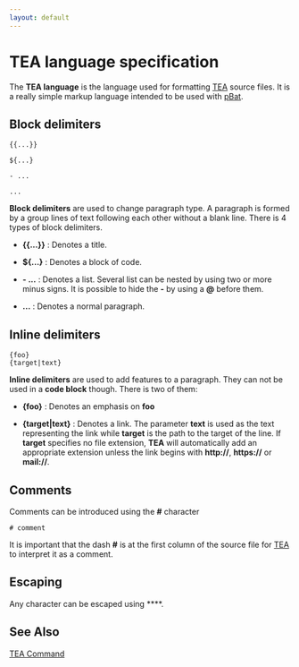 ```yaml
---
layout: default
---
```

# TEA language specification #

The **TEA language** is the language used for formatting [TEA](tea) source 
files. It is a really simple markup language intended to be used with 
[pBat](pbat).

## Block delimiters ##

    {{...}}
    
    ${...}
    
    - ...
    
    ...

**Block delimiters** are used to change paragraph type. A paragraph is formed 
by a group lines of text following each other without a blank line. There is 4 
types of block delimiters.

* **{{...}}** : Denotes a title.

* **${...}** : Denotes a block of code.

* **- ...** : Denotes a list. Several list can be nested by using two or more 
  minus signs. It is possible to hide the **-** by using a **@** before them.

* **...** : Denotes a normal paragraph.

## Inline delimiters ##

    {foo}
    {target|text}

**Inline delimiters** are used to add features to a paragraph. They can not be 
used in a **code block** though. There is two of them:

* **{foo}** : Denotes an emphasis on **foo**

* **{target\|text}** : Denotes a link. The parameter **text** is used as the 
  text representing the link while **target** is the path to the target of the 
  line. If **target** specifies no file extension, **TEA** will automatically 
  add an appropriate extension unless the link begins with **http://**, 
  **https://** or **mail://**.

## Comments ##

Comments can be introduced using the **\#** character

    # comment

It is important that the dash **\#** is at the first column of the source file 
for [TEA](tea) to interpret it as a comment.

## Escaping ##

Any character can be escaped using **\**.

## See Also ##

[TEA Command](tea) 

